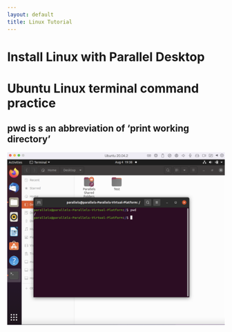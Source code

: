 ```yaml
---
layout: default
title: Linux Tutorial
---
```

# Install Linux with Parallel Desktop

# Ubuntu Linux terminal command practice

## pwd is s an abbreviation of ‘print working directory’

<p align="center">
  <img src="/photo/Assignment1/Command/pwd.png" alt="Cute_boy" width="600" height="400"/>
 </p>
